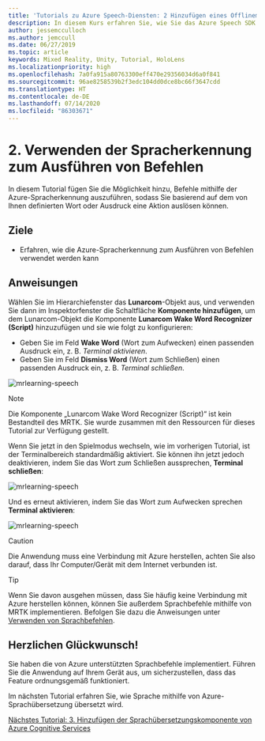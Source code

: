 ```yaml
---
title: 'Tutorials zu Azure Speech-Diensten: 2 Hinzufügen eines Offlinemodus für die lokale Sprache-zu-Text-Übersetzung'
description: In diesem Kurs erfahren Sie, wie Sie das Azure Speech SDK in einer Mixed Reality-Anwendung implementieren.
author: jessemcculloch
ms.author: jemccull
ms.date: 06/27/2019
ms.topic: article
keywords: Mixed Reality, Unity, Tutorial, HoloLens
ms.localizationpriority: high
ms.openlocfilehash: 7a0fa915a80763300eff470e29356034d6a0f841
ms.sourcegitcommit: 96ae8258539b2f3edc104dd0dce8bc66f3647cdd
ms.translationtype: HT
ms.contentlocale: de-DE
ms.lasthandoff: 07/14/2020
ms.locfileid: "86303671"
---
```

# <a name="2-using-speech-recognition-to-execute-commands"></a>2. Verwenden der Spracherkennung zum Ausführen von Befehlen

In diesem Tutorial fügen Sie die Möglichkeit hinzu, Befehle mithilfe der Azure-Spracherkennung auszuführen, sodass Sie basierend auf dem von Ihnen definierten Wort oder Ausdruck eine Aktion auslösen können.

## <a name="objectives"></a>Ziele

* Erfahren, wie die Azure-Spracherkennung zum Ausführen von Befehlen verwendet werden kann

## <a name="instructions"></a>Anweisungen

Wählen Sie im Hierarchiefenster das **Lunarcom**-Objekt aus, und verwenden Sie dann im Inspektorfenster die Schaltfläche **Komponente hinzufügen**, um dem Lunarcom-Objekt die Komponente **Lunarcom Wake Word Recognizer (Script)** hinzuzufügen und sie wie folgt zu konfigurieren:

* Geben Sie im Feld **Wake Word** (Wort zum Aufwecken) einen passenden Ausdruck ein, z. B. _Terminal aktivieren_.
* Geben Sie im Feld **Dismiss Word** (Wort zum Schließen) einen passenden Ausdruck ein, z. B. _Terminal schließen_.

![mrlearning-speech](images/mrlearning-speech/tutorial2-section1-step1-1.png)

> [!NOTE]
> Die Komponente „Lunarcom Wake Word Recognizer (Script)“ ist kein Bestandteil des MRTK. Sie wurde zusammen mit den Ressourcen für dieses Tutorial zur Verfügung gestellt.

Wenn Sie jetzt in den Spielmodus wechseln, wie im vorherigen Tutorial, ist der Terminalbereich standardmäßig aktiviert. Sie können ihn jetzt jedoch deaktivieren, indem Sie das Wort zum Schließen aussprechen, **Terminal schließen**:

![mrlearning-speech](images/mrlearning-speech/tutorial2-section1-step1-2.png)

Und es erneut aktivieren, indem Sie das Wort zum Aufwecken sprechen **Terminal aktivieren**:

![mrlearning-speech](images/mrlearning-speech/tutorial2-section1-step1-3.png)

> [!CAUTION]
> Die Anwendung muss eine Verbindung mit Azure herstellen, achten Sie also darauf, dass Ihr Computer/Gerät mit dem Internet verbunden ist.

> [!TIP]
> Wenn Sie davon ausgehen müssen, dass Sie häufig keine Verbindung mit Azure herstellen können, können Sie außerdem Sprachbefehle mithilfe von MRTK implementieren. Befolgen Sie dazu die Anweisungen unter [Verwenden von Sprachbefehlen](mr-learning-base-09.md).

## <a name="congratulations"></a>Herzlichen Glückwunsch!

Sie haben die von Azure unterstützten Sprachbefehle implementiert. Führen Sie die Anwendung auf Ihrem Gerät aus, um sicherzustellen, dass das Feature ordnungsgemäß funktioniert.

Im nächsten Tutorial erfahren Sie, wie Sprache mithilfe von Azure-Sprachübersetzung übersetzt wird.

[Nächstes Tutorial: 3. Hinzufügen der Sprachübersetzungskomponente von Azure Cognitive Services](mrlearning-speechSDK-ch3.md)

